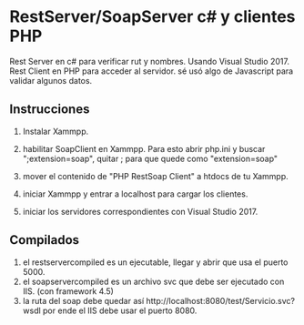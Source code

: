 # RestServer/SoapServer c# y clientes PHP
Rest Server en c# para verificar rut y nombres.
Usando Visual Studio 2017.
Rest Client en PHP para acceder al servidor.
sé usó algo de Javascript para validar algunos datos.

Instrucciones
-----------------------------------------------
1. Instalar Xammpp.
2. habilitar SoapClient en Xammpp. Para esto abrir php.ini y buscar ";extension=soap", quitar ; para que quede como "extension=soap"

3. mover el contenido de "PHP RestSoap Client" a htdocs de tu Xammpp.
4. iniciar Xammpp y entrar a localhost para cargar los clientes.
5. iniciar los servidores correspondientes con Visual Studio 2017.

Compilados
----------------------------------------------------------
1. el restservercompiled es un ejecutable, llegar y abrir que usa el puerto 5000.
2. el soapservercompiled es un archivo svc que debe ser ejecutado con IIS. (con framework 4.5)
3. la ruta del soap debe quedar así http://localhost:8080/test/Servicio.svc?wsdl por ende el IIS debe usar
el puerto 8080.


